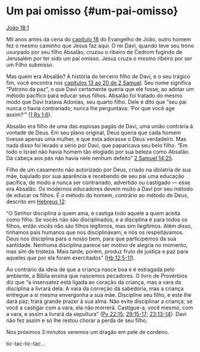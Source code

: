 # Um pai omisso {#um-pai-omisso}

[João 18:1](http://bibliaonline.com.br/acf/jo/18/1)

Mil anos antes da cena do [capítulo 18](http://bibliaonline.com.br/acf/jo/18) do Evangelho de João, outro homem fez o mesmo caminho que Jesus faz aqui. O rei Davi, quando teve seu trono usurpado por seu filho Absalão, cruzou o ribeiro de Cedrom fugindo de Jerusalém por ter sido um pai omisso. Jesus cruza o mesmo ribeiro por ser um Filho submisso.

Mas quem era Absalão? A história do terceiro filho de Davi, e o seu trágico fim, você encontra nos [capítulos 13 ao 20 de 2 Samuel](http://bibliaonline.com.br/acf/2sm/13). Seu nome significa “Patrono da paz”, o que Davi certamente queria que ele fosse, ao adotar um método pacífico para educar seus filhos. Absalão foi tratado do mesmo modo que Davi tratava Adonias, seu quarto filho. Dele é dito que “seu pai nunca o havia contrariado; nunca lhe perguntava: ‘Por que você age assim?’“ ([1 Rs 1:6](http://bibliaonline.com.br/acf/1rs/1/6)).

Absalão era filho de uma das esposas pagãs de Davi, uma união contrária à vontade de Deus. Em seu plano original, Deus queria que cada homem tivesse apenas uma mulher, e que esta adorasse o Deus verdadeiro. Mas nada disso foi levado a sério por Davi, que paparicava seu belo filho. “Em todo o Israel não havia homem tão elogiado por sua beleza como Absalão. Da cabeça aos pés não havia nele nenhum defeito” [2 Samuel 14:25](http://bibliaonline.com.br/acf/2sm/14/25).

Filho de um casamento não autorizado por Deus, criado na idolatria de sua mãe, bajulado por sua aparência e recebendo de seu pai uma educação pacífica, de modo a nunca ser contrariado, advertido ou castigado — esse era Absalão. Os modernos educadores devem muito a Davi por seu método de educar os filhos. É o método do homem, contrário ao método de Deus, descrito em [Hebreus 12](http://bibliaonline.com.br/acf/hb/12):

“O Senhor disciplina a quem ama, e castiga todo aquele a quem aceita como filho. Se vocês não são disciplinados, e a disciplina é para todos os filhos, então vocês não são filhos legítimos, mas sim ilegítimos. Além disso, tínhamos pais humanos que nos disciplinavam, e nós os respeitávamos. Deus nos disciplina para o nosso bem, para que participemos da sua santidade. Nenhuma disciplina parece ser motivo de alegria no momento, mas sim de tristeza. Mais tarde, porém, produz fruto de justiça e paz para aqueles que por ela foram exercitados” ([Hb 12:5-11](http://bibliaonline.com.br/acf/hb/12/5-11)).

Ao contrário da ideia de que a criança nasce boa e é estragada pelo ambiente, a Bíblia ensina que nascemos pecadores. O livro de Provérbios diz que “a insensatez está ligada ao coração da criança, mas a vara da disciplina a livrará dela. A vara da correção dá sabedoria, mas a criança entregue a si mesma envergonha a sua mãe. Discipline seu filho, e este lhe dará paz; trará grande prazer à sua alma. Não evite disciplinar a criança; se você a castigar com a vara, ela não morrerá. Castigue-a, você mesmo, com a vara, e assim a livrará da sepultura” ([Pv 22:15](http://bibliaonline.com.br/acf/pv/22/15); [29:15-17](http://bibliaonline.com.br/acf/pv/29/15-17); [23:13-14](http://bibliaonline.com.br/acf/pv/23/13-14)). Davi não fez assim e só lhe restou chorar a perda de seu filho.

Nos próximos 3 minutos veremos um dragão em pele de cordeiro.

tic-tac-tic-tac...